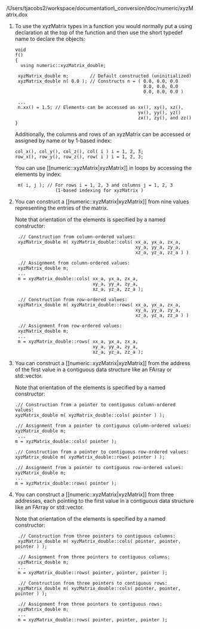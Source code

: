 <!-- --- title:  2 Users 2Tjacobs2 2Workspace 2Documentation Conversion 2Doc 2Numeric 2Xyz Matrix 8Dox-Example -->/Users/tjacobs2/workspace/documentation\_conversion/doc/numeric/xyzMatrix.dox

1.  To use the xyzMatrix types in a function you would normally put a using declaration at the top of the function and then use the short typedef name to declare the objects:

        void
        f()
        {
          using numeric::xyzMatrix_double;

         xyzMatrix_double m;        // Default constructed (uninitialized)
         xyzMatrix_double n( 0.0 ); // Constructs n = ( 0.0, 0.0, 0.0
                                                        0.0, 0.0, 0.0
                                                        0.0, 0.0, 0.0 )

         ...
         n.xx() = 1.5; // Elements can be accessed as xx(), xy(), xz(),
                                                      yx(), yy(), yz()
                                                      zx(), zy(), and zz()
        }

    Additionally, the columns and rows of an xyzMatrix can be accessed or assigned by name or by 1-based index:

        col_x(), col_y(), col_z(), col( i ) i = 1, 2, 3;
        row_x(), row_y(), row_z(), row( i ) i = 1, 2, 3;

    You can use [[numeric::xyzMatrix|xyzMatrix]] in loops by accessing the elements by index:

         m( i, j ); // For rows i = 1, 2, 3 and columns j = 1, 2, 3
                       (1-based indexing for xyzMatrix )

2.  You can construct a [[numeric::xyzMatrix|xyzMatrix]] from nine values representing the entries of the matrix.

    Note that orientation of the elements is specified by a named constructor:

         .// Construction from column-ordered values:
         xyzMatrix_double m( xyzMatrix_double::cols( xx_a, yx_a, zx_a,
                                                     xy_a, yy_a, zy_a,
                                                     xz_a, yz_a, zz_a ) )

         .// Assignment from column-ordered values:
         xyzMatrix_double m;
         ...
         m = xyzMatrix_double::cols( xx_a, yx_a, zx_a,
                                     xy_a, yy_a, zy_a,
                                     xz_a, yz_a, zz_a );

         .// Construction from row-ordered values:
         xyzMatrix_double m( xyzMatrix_double::rows( xx_a, yx_a, zx_a,
                                                     xy_a, yy_a, zy_a,
                                                     xz_a, yz_a, zz_a ) )

         .// Assignment from row-ordered values:
         xyzMatrix_double m;
         ...
         m = xyzMatrix_double::rows( xx_a, yx_a, zx_a,
                                     xy_a, yy_a, zy_a,
                                     xz_a, yz_a, zz_a );

3.  You can construct a [[numeric::xyzMatrix|xyzMatrix]] from the address of the first value in a contiguous data structure like an FArray or std::vector.

    Note that orientation of the elements is specified by a named constructor:

        .// Construction from a pointer to contiguous column-ordered values:
        xyzMatrix_double m( xyzMatrix_double::cols( pointer ) );

        .// Assignment from a pointer to contiguous column-ordered values:
        xyzMatrix_double m;
         ...
        m = xyzMatrix_double::cols( pointer );

        .// Construction from a pointer to contiguous row-ordered values:
        xyzMatrix_double m( xyzMatrix_double::rows( pointer ) );

        .// Assignment from a pointer to contiguous row-ordered values:
        xyzMatrix_double m;
        ...
        m = xyzMatrix_double::rows( pointer );

4.  You can construct a [[numeric::xyzMatrix|xyzMatrix]] from three addresses, each pointing to the first value in a contiguous data structure like an FArray or std::vector.

    Note that orientation of the elements is specified by a named constructor:

         .// Construction from three pointers to contiguous columns:
         xyzMatrix_double m( xyzMatrix_double::cols( pointer, pointer, pointer ) );

         .// Assignment from three pointers to contiguous columns:
         xyzMatrix_double m;
         ...
         m = xyzMatrix_double::rows( pointer, pointer, pointer );

         .// Construction from three pointers to contiguous rows:
         xyzMatrix_double m( xyzMatrix_double::cols( pointer, pointer, pointer ) );

         .// Assignment from three pointers to contiguous rows:
         xyzMatrix_double m;
         ...
         m = xyzMatrix_double::rows( pointer, pointer, pointer );


